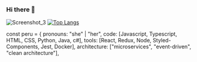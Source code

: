 ### Hi there 👋

![Screenshot_3](https://user-images.githubusercontent.com/106008224/217951791-55116f9d-00ee-4cb0-b8e8-0d0ed801d548.png)
[![Top Langs](https://github-readme-stats.vercel.app/api/top-langs/?username=adriancelistorres&layout=compact)](https://github.com/anuraghazra/github-readme-stats)


const peru = {
  pronouns: "she" | "her",
  code: [Javascript, Typescript, HTML, CSS, Python, Java, c#],
  tools: [React, Redux, Node, Styled-Components, Jest, Docker],
  architecture: ["microservices", "event-driven", "clean architecture"],

<!--
**adriancelistorres/adriancelistorres** is a ✨ _special_ ✨ repository because its `README.md` (this file) appears on your GitHub profile.
  techCommunities: {
                        coorganizer: "AfroPython",
                        speaker: "Latinity",
                        mentor: "EducaTRANSforma"
                      },
 challenge: "I am doing the #100DaysOfCode challenge focused on react and typescript"
}

Here are some ideas to get you started:

- 🔭 I’m currently working on ...
- 🌱 I’m currently learning ...
- 👯 I’m looking to collaborate on ...
- 🤔 I’m looking for help with ...
- 💬 Ask me about ...
- 📫 How to reach me: ...
- 😄 Pronouns: ...
- ⚡ Fun fact: ...
-->
